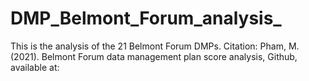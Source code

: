 # DMP_Belmont_Forum_analysis_
This is the analysis of the 21 Belmont Forum DMPs.
Citation: Pham, M. (2021). Belmont Forum data management plan score analysis, Github, available at: 
